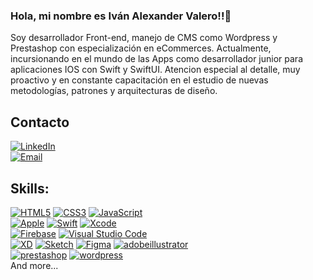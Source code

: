 ### Hola, mi nombre es Iván Alexander Valero!!👋
Soy desarrollador Front-end, manejo de CMS como Wordpress y Prestashop con especialización en eCommerces.
Actualmente, incursionando en el mundo de las Apps como desarrollador junior para aplicaciones IOS con Swift y SwiftUI.
Atencion especial al detalle, muy proactivo y en constante capacitación en el estudio de nuevas metodologías, patrones y arquitecturas de diseño.
## Contacto
[![LinkedIn](https://img.shields.io/badge/LinkedIn-Iván_Valero-0077B5?style=for-the-badge&logo=linkedin&logoColor=white&labelColor=101010)](https://www.linkedin.com/in/ivan-alexander-valero/)
</br>
[![Email](https://img.shields.io/badge/ivanvalero1985@gmail.com-mail_personal-D14836?style=for-the-badge&logo=gmail&logoColor=white&labelColor=101010)](mailto:ivanvalero1985@gmail.com)
</br>
## Skills:
[![HTML5](https://img.shields.io/badge/HTML-F43059?style=for-the-badge&logo=html5&logoColor=white&labelColor=101010)]()
[![CSS3](https://img.shields.io/badge/Css-1575F9?style=for-the-badge&logo=css3&logoColor=white&labelColor=101010)]()
[![JavaScript](https://img.shields.io/badge/JavaScript-F7DF1E?style=for-the-badge&logo=javascript&logoColor=white&labelColor=101010)]()
</br>
[![Apple](https://img.shields.io/badge/iOS-999999?style=for-the-badge&logo=apple&logoColor=white&labelColor=101010)]()
[![Swift](https://img.shields.io/badge/Swift-FA7343?style=for-the-badge&logo=swift&logoColor=white&labelColor=101010)]()
[![Xcode](https://img.shields.io/badge/Xcode-1575F9?style=for-the-badge&logo=xcode&logoColor=white&labelColor=101010)]()
</br>
[![Firebase](https://img.shields.io/badge/Firebase-FFCA28?style=for-the-badge&logo=firebase&logoColor=white&labelColor=101010)]()
[![Visual Studio Code](https://img.shields.io/badge/Visual_Studio_Code-007ACC?style=for-the-badge&logo=visualstudiocode&logoColor=white&labelColor=101010)]()
</br>
[![XD](https://img.shields.io/badge/Adobe_XD-1575F9?style=for-the-badge&logo=adobexd&logoColor=white&labelColor=101010)]()
[![Sketch](https://img.shields.io/badge/Sketch-FFCA28?style=for-the-badge&logo=sketch&logoColor=white&labelColor=101010)]()
[![Figma](https://img.shields.io/badge/Figma-F24E1E?style=for-the-badge&logo=figma&logoColor=white&labelColor=101010)]()
[![adobeillustrator](https://img.shields.io/badge/adobe_illustrator-FF9A00?style=for-the-badge&logo=adobeillustrator&logoColor=white&labelColor=101010)]()
</br>
[![prestashop](https://img.shields.io/badge/prestashop-C52FED?style=for-the-badge&logo=prestashop&logoColor=white&labelColor=101010)]()
[![wordpress](https://img.shields.io/badge/wordpress-2F82ED?style=for-the-badge&logo=wordpress&logoColor=white&labelColor=101010)]()
</br>
And more...
